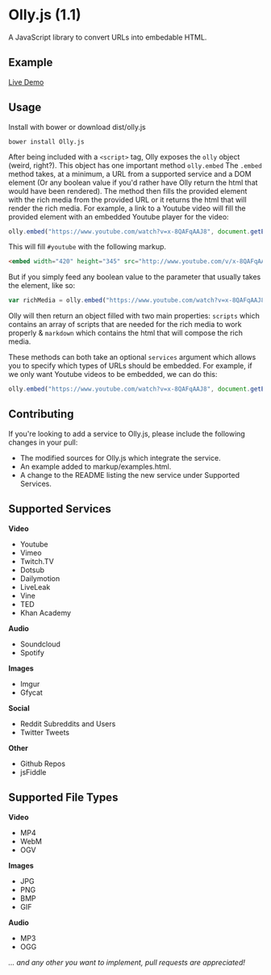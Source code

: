 Olly.js (1.1)
=======

A JavaScript library to convert URLs into embedable HTML.

Example
-------

[Live Demo](http://abehaskins.github.io/Olly.js/markup/example.html)

Usage
-----
Install with bower or download dist/olly.js

    bower install Olly.js

After being included with a `<script>` tag, Olly exposes the `olly` object (weird, right?). This object has one important method `olly.embed` The `.embed` method takes, at a minimum, a URL from a supported service and a DOM element (Or any boolean value if you'd rather have Olly return the html that would have been rendered). The method then fills the provided element with the rich media from the provided URL or it returns the html that will render the rich media. For example, a link to a Youtube video will fill the provided element with an embedded Youtube player for the video:

```js
olly.embed("https://www.youtube.com/watch?v=x-8QAFqAAJ8", document.getElementById("youtube"));
```

This will fill `#youtube` with the following markup.

```html
<embed width="420" height="345" src="http://www.youtube.com/v/x-8QAFqAAJ8" type="application/x-shockwave-flash">
```

But if you simply feed any boolean value to the parameter that usually takes the element, like so:

```js
var richMedia = olly.embed("https://www.youtube.com/watch?v=x-8QAFqAAJ8", true);
```

Olly will then return an object filled with two main properties: `scripts` which contains an array of scripts that are needed for the rich media to work properly & `markdown` which contains the html that will compose the rich media.


These methods can both take an optional `services` argument which allows you to specify which types of URLs should be embedded. For example, if we only want Youtube videos to be embedded, we can do this:

```js
olly.embed("https://www.youtube.com/watch?v=x-8QAFqAAJ8", document.getElementById("blog-post"), {youtube: olly.EMBED});
```

Contributing
------------
If you're looking to add a service to Olly.js, please include the following changes in your pull:

* The modified sources for Olly.js which integrate the service.
* An example added to markup/examples.html.
* A change to the README listing the new service under Supported Services.

Supported Services
------------------

**Video**

* Youtube
* Vimeo
* Twitch.TV
* Dotsub
* Dailymotion
* LiveLeak
* Vine
* TED
* Khan Academy

**Audio**

* Soundcloud
* Spotify

**Images**

* Imgur
* Gfycat

**Social**

* Reddit Subreddits and Users
* Twitter Tweets

**Other**

* Github Repos
* jsFiddle

Supported File Types
------------------

**Video**

* MP4
* WebM
* OGV

**Images**

* JPG
* PNG
* BMP
* GIF

**Audio**

* MP3
* OGG

*... and any other you want to implement, pull requests are appreciated!*
